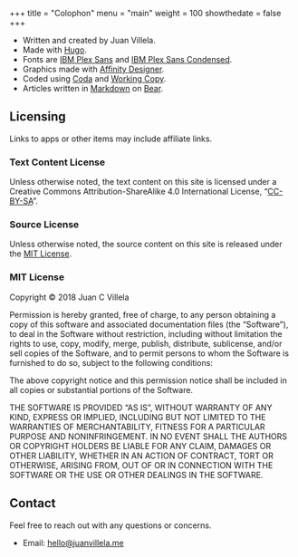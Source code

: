+++
title = "Colophon"
menu = "main"
weight = 100
showthedate = false
+++

* Written and created by Juan Villela.
* Made with [Hugo](https://gohugo.io).
* Fonts are [IBM Plex Sans](https://fonts.google.com/specimen/IBM+Plex+Sans) and [IBM Plex Sans Condensed](https://fonts.google.com/specimen/IBM+Plex+Sans+Condensed).
* Graphics made with [Affinity Designer](https://itunes.apple.com/us/app/affinity-designer/id824171161?mt=12).
* Coded using [Coda](https://itunes.apple.com/us/app/coda/id500906297?mt=8&ign-itsct=500906297-500906297&ign-itscg=0177&ign-mpt=uo%3D4) and [Working Copy](https://itunes.apple.com/us/app/working-copy-powerful-git-client/id896694807?mt=8).
* Articles written in [Markdown](https://daringfireball.net/projects/markdown/syntax) on [Bear](https://itunes.apple.com/us/app/bear-beautiful-writing-app/id1016366447?ls=1&mt=8).

## Licensing
Links to apps or other items may include affiliate links.

### Text Content License
Unless otherwise noted, the text content on this site is licensed under a Creative Commons Attribution-ShareAlike 4.0 International License, “[CC-BY-SA](https://creativecommons.org/licenses/by-sa/4.0/)”.

### Source License
Unless otherwise noted, the source content on this site is released under the [MIT License](https://opensource.org/licenses/MIT).

### MIT License
Copyright © 2018 <span>Juan C Villela</span>

Permission is hereby granted, free of charge, to any person obtaining a copy of this software and associated documentation files (the “Software”), to deal in the Software without restriction, including without limitation the rights to use, copy, modify, merge, publish, distribute, sublicense, and/or sell copies of the Software, and to permit persons to whom the Software is furnished to do so, subject to the following conditions:

The above copyright notice and this permission notice shall be included in all copies or substantial portions of the Software.

THE SOFTWARE IS PROVIDED “AS IS”, WITHOUT WARRANTY OF ANY KIND, EXPRESS OR IMPLIED, INCLUDING BUT NOT LIMITED TO THE WARRANTIES OF MERCHANTABILITY, FITNESS FOR A PARTICULAR PURPOSE AND NONINFRINGEMENT. IN NO EVENT SHALL THE AUTHORS OR COPYRIGHT HOLDERS BE LIABLE FOR ANY CLAIM, DAMAGES OR OTHER LIABILITY, WHETHER IN AN ACTION OF CONTRACT, TORT OR OTHERWISE, ARISING FROM, OUT OF OR IN CONNECTION WITH THE SOFTWARE OR THE USE OR OTHER DEALINGS IN THE SOFTWARE.

## Contact
Feel free to reach out with any questions or concerns.

* Email: [hello@juanvillela.me](mailto:hello@juanvillela.me)